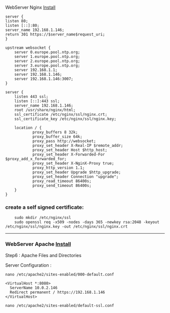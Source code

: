 WebServer Nginx
[Install](https://www.digitalocean.com/community/tutorials/how-to-install-nginx-on-debian-10)

```
server {
listen 80;
listen [::]:80;
server_name 192.168.1.146;
return 301 https://$server_name$request_uri;
}

upstream websocket {
    server 0.europe.pool.ntp.org;
    server 1.europe.pool.ntp.org;
    server 2.europe.pool.ntp.org;
    server 3.europe.pool.ntp.org;
    server 192.168.1.1;
    server 192.168.1.146;
    server 192.168.1.146:3007;
}

server {
    listen 443 ssl;
    listen [::]:443 ssl;
    server_name 192.168.1.146;
    root /usr/share/nginx/html;
    ssl_certificate /etc/nginx/ssl/nginx.crt;
    ssl_certificate_key /etc/nginx/ssl/nginx.key;    

    location / {
            proxy_buffers 8 32k;
            proxy_buffer_size 64k;
            proxy_pass http://websocket;
            proxy_set_header X-Real-IP $remote_addr;
            proxy_set_header Host $http_host;
            proxy_set_header X-Forwarded-For $proxy_add_x_forwarded_for;
            proxy_set_header X-NginX-Proxy true;
            proxy_http_version 1.1;
            proxy_set_header Upgrade $http_upgrade;
            proxy_set_header Connection "upgrade";
            proxy_read_timeout 86400s;
            proxy_send_timeout 86400s;
    }
}

```

### create a self signed certificate:
```
    sudo mkdir /etc/nginx/ssl
    sudo openssl req -x509 -nodes -days 365 -newkey rsa:2048 -keyout /etc/nginx/ssl/nginx.key -out /etc/nginx/ssl/nginx.crt
```

---


### WebServer Apache [Install](https://www.digitalocean.com/community/tutorials/how-to-install-the-apache-web-server-on-debian-11)
Step6 : Apache Files and Directories


Server Configuration :
```
nano /etc/apache2/sites-enabled/000-default.conf 
```
```
<VirtualHost *:8080>
  ServerName 10.0.2.146
  Redirect permanent / https://192.168.1.146
</VirtualHost>
```

```
nano /etc/apache2/sites-enabled/default-ssl.conf
```
